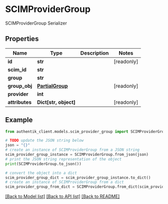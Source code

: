 # SCIMProviderGroup

SCIMProviderGroup Serializer

## Properties

Name | Type | Description | Notes
------------ | ------------- | ------------- | -------------
**id** | **str** |  | [readonly] 
**scim_id** | **str** |  | 
**group** | **str** |  | 
**group_obj** | [**PartialGroup**](PartialGroup.md) |  | [readonly] 
**provider** | **int** |  | 
**attributes** | **Dict[str, object]** |  | [readonly] 

## Example

```python
from authentik_client.models.scim_provider_group import SCIMProviderGroup

# TODO update the JSON string below
json = "{}"
# create an instance of SCIMProviderGroup from a JSON string
scim_provider_group_instance = SCIMProviderGroup.from_json(json)
# print the JSON string representation of the object
print(SCIMProviderGroup.to_json())

# convert the object into a dict
scim_provider_group_dict = scim_provider_group_instance.to_dict()
# create an instance of SCIMProviderGroup from a dict
scim_provider_group_from_dict = SCIMProviderGroup.from_dict(scim_provider_group_dict)
```
[[Back to Model list]](../README.md#documentation-for-models) [[Back to API list]](../README.md#documentation-for-api-endpoints) [[Back to README]](../README.md)


